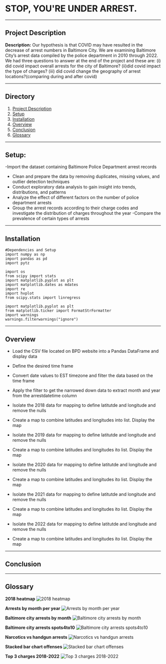 # STOP, YOU'RE UNDER ARREST.

---

## Project Description

**Description:** Our hypothesis is that COVID may have resulted in the decrease of arrest numbers in Baltimore City. We are examining Baltimore City’s arrest data compiled by the police department in 2010 through 2022. We had three questions to answer at the end of the project and these are: (i) did covid impact overall arrests for the city of Baltimore? (ii)did covid impact the type of charges? (iii) did covid change the geography of arrest locations?(comparing during and after covid)

---

## Directory
1. [Project Description](#Project-Description)
2. [Setup](#Setup)
3. [Installation](#Installation)
4. [Overview](#Overview)
5. [Conclusion](#Conclusion)
6. [Glossary](#Glossary)

---

## Setup: 
-Import the dataset containing Baltimore Police Department arrest records
- Clean and prepare the data by removing duplicates, missing values, and outlier detection techniques 
- Conduct exploratory data analysis to gain insight into trends, distributions, and patterns 
- Analyze the effect of different factors on the number of police department arrests 
- Group the arrest records according to their charge codes and investigate the distribution of charges throughout the year 
-Compare the prevalence of certain types of arrests

---

## Installation

    #Dependencies and Setup
    import numpy as np
    import pandas as pd
    import pytz

    import os 
    from scipy import stats
    import matplotlib.pyplot as plt
    import matplotlib.dates as mdates
    import re
    import hvplot
    from scipy.stats import linregress

    import matplotlib.pyplot as plt
    from matplotlib.ticker import FormatStrFormatter
    import warnings
    warnings.filterwarnings("ignore")

---

## Overview

- Load the CSV file located on BPD website into a Pandas DataFrame and display data

- Define the desired time frame

- Convert date values to EST timezone and filter the data based on the time frame

- Apply the filter to get the narrowed down data to extract month and year from the arrestdatetime column

- Isolate the 2018 data for mapping to define latitutde and longitude and remove the nulls
  
- Create a map to combine latitudes and longitudes into list. Display the map

- Isolate the 2019 data for mapping to define latitutde and longitude and remove the nulls
  
- Create a map to combine latitudes and longitudes ito list. Display the map

- Isolate the 2020 data for mapping to define latitutde and longitude and remove the nulls
 
- Create a map to combine latitudes and longitudes ito list. Display the map

- Isolate the 2021 data for mapping to define latitutde and longitude and remove the nulls
  
- Create a map to combine latitudes and longitudes ito list. Display the map

- Isolate the 2022 data for mapping to define latitutde and longitude and remove the nulls

- Create a map to combine latitudes and longitudes ito list. Display the map

---

## Conclusion


---

## Glossary

**2018 heatmap**
![2018 heatmap](Data/2018_heatmap.png)

**Arrests by month per year**
![Arrests by month per year](Data/Arrests_by_month_year.png)

**Baltimore city arrests by month**
![Baltimore city arrests by month](Data/Baltimore_City_arrests_by_month.png)

**Baltimore city arrests spots4to10**
![Baltimore city arrests spots4to10](Data/Baltimore_City_arrests_spots4to10.png)

**Narcotics vs handgun arrests**
![Narcotics vs handgun arrests](Data/narcotics_vs_handgun_arrests.png)

**Stacked bar chart offenses**
![Stacked bar chart offenses](Data/stacked_bar_chart_offenses.png)

**Top 3 charges 2018-2022**
![Top 3 charges 2018-2022](Data/top_3_charges_2018-2022.png)














